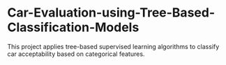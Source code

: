 # Car-Evaluation-using-Tree-Based-Classification-Models
This project applies tree-based supervised learning algorithms to classify car acceptability based on categorical features.
